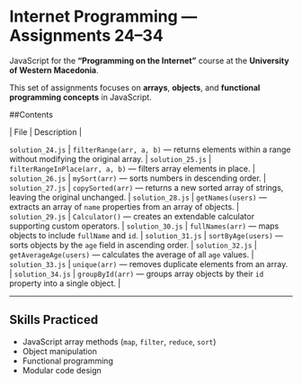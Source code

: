 # Internet Programming — Assignments 24–34

JavaScript for the **“Programming on the Internet”** course at the **University of Western Macedonia**.

This set of assignments focuses on **arrays**, **objects**, and **functional programming concepts** in JavaScript.

##Contents

| File | Description |

 `solution_24.js` | `filterRange(arr, a, b)` — returns elements within a range without modifying the original array. |
 `solution_25.js` | `filterRangeInPlace(arr, a, b)` — filters array elements in place. |
 `solution_26.js` | `mySort(arr)` — sorts numbers in descending order. |
 `solution_27.js` | `copySorted(arr)` — returns a new sorted array of strings, leaving the original unchanged. |
 `solution_28.js` | `getNames(users)` — extracts an array of `name` properties from an array of objects. |
 `solution_29.js` | `Calculator()` — creates an extendable calculator supporting custom operators. |
 `solution_30.js` | `fullNames(arr)` — maps objects to include `fullName` and `id`. |
 `solution_31.js` | `sortByAge(users)` — sorts objects by the `age` field in ascending order. |
 `solution_32.js` | `getAverageAge(users)` — calculates the average of all `age` values. |
 `solution_33.js` | `unique(arr)` — removes duplicate elements from an array. |
 `solution_34.js` | `groupById(arr)` — groups array objects by their `id` property into a single object. |

---

## Skills Practiced
- JavaScript array methods (`map`, `filter`, `reduce`, `sort`)
- Object manipulation
- Functional programming
- Modular code design


